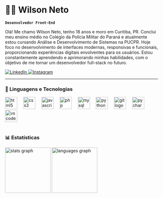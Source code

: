 # 👨‍💻 Wilson Neto
**`Desenvolvedor Front-End`**

Olá! Me chamo Wilson Neto, tenho 18 anos e moro em Curitiba, PR. Conclui meu ensino médio no Colégio da Polícia Militar do Paraná e atualmente estou cursando Análise e Desenvolvimento de Sistemas na PUCPR. Hoje foco no desenvolvimento de interfaces modernas, responsivas e funcionais, proporcionando experiências digitais envolventes para os usuários. Estou constantemente aprendendo e aprimorando minhas habilidades, com o objetivo de me tornar um desenvolvedor full-stack no futuro.

<p align="left">
    <a href="https://www.linkedin.com/in/netowm/">
        <img 
            alt="LinkedIn" 
            title="LinkedIn"
            src="https://custom-icon-badges.demolab.com/badge/LinkedIn-1155ba?logo=linkedin-netowm&logoColor=white&style=for-the-badge&labelColor=1155ba"
        />
    </a>
    <a href="https://www.instagram.com/netowm_/">
        <img 
            alt="Instagram" 
            title="Instagram" 
            src="https://custom-icon-badges.demolab.com/badge/Instagram-8a3ab9?logo=instagram&logoColor=white&style=for-the-badge&labelColor=8a3ab9"
        />
    </a> 
</p>

---

### 🤖 Linguagens e Tecnologias

<div align="left">
  <img src="https://cdn.jsdelivr.net/gh/devicons/devicon/icons/html5/html5-original.svg" height="40" alt="html5 logo"  />
  <img width="12" />
  <img src="https://cdn.jsdelivr.net/gh/devicons/devicon/icons/css3/css3-original.svg" height="40" alt="css3 logo"  />
  <img width="12" />
  <img src="https://cdn.jsdelivr.net/gh/devicons/devicon/icons/javascript/javascript-original.svg" height="40" alt="javascript logo"  />
  <img width="12" />
  <img src="https://cdn.jsdelivr.net/gh/devicons/devicon/icons/php/php-original.svg" height="40" alt="php logo"  />
  <img width="12" />
  <img src="https://cdn.jsdelivr.net/gh/devicons/devicon/icons/mysql/mysql-original.svg" height="40" alt="mysql logo"  />
  <img width="12" />
  <img src="https://cdn.jsdelivr.net/gh/devicons/devicon/icons/python/python-original.svg" height="40" alt="python logo"  />
  <img width="12" />
  <img src="https://cdn.jsdelivr.net/gh/devicons/devicon/icons/git/git-original.svg" height="40" alt="git logo"  />
  <img width="12" />
  <img src="https://cdn.jsdelivr.net/gh/devicons/devicon/icons/pycharm/pycharm-original.svg" height="40" alt="pycharm logo"  />
  <img width="12" />
  <img src="https://cdn.jsdelivr.net/gh/devicons/devicon/icons/vscode/vscode-original.svg" height="40" alt="vscode logo"  />
</div>
<br>

### 📊 Estatísticas

<div align="left">
  <img src="https://github-readme-stats.vercel.app/api?username=netowm&hide_title=true&hide_rank=false&show_icons=true&include_all_commits=true&count_private=true&disable_animations=false&theme=dracula&locale=pt-br&hide_border=true&order=1" height="150" alt="stats graph"  />
  <img src="https://github-readme-stats.vercel.app/api/top-langs?username=netowm&locale=pt-br&hide_title=true&layout=compact&card_width=320&langs_count=5&theme=dracula&hide_border=true&order=2" height="150" alt="languages graph"  />
</div>
